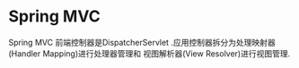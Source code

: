Spring MVC
=============
Spring MVC 前端控制器是DispatcherServlet .应用控制器拆分为处理映射器(Handler Mapping)进行处理器管理和 视图解析器(View Resolver)进行视图管理.    


